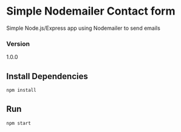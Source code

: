 # Simple Nodemailer Contact form

Simple Node.js/Express app using Nodemailer to send emails


### Version

1.0.0

## Install Dependencies

```bash
npm install 
```

## Run

```bash
npm start
```